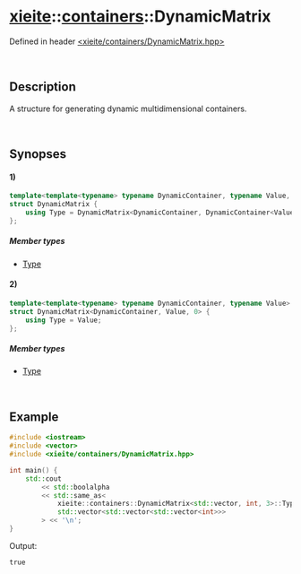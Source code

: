 # [xieite](../xieite.md)\:\:[containers](../containers.md)\:\:DynamicMatrix
Defined in header [<xieite/containers/DynamicMatrix.hpp>](../../include/xieite/containers/DynamicMatrix.hpp)

&nbsp;

## Description
A structure for generating dynamic multidimensional containers.

&nbsp;

## Synopses
#### 1)
```cpp
template<template<typename> typename DynamicContainer, typename Value, std::size_t dimensions>
struct DynamicMatrix {
    using Type = DynamicMatrix<DynamicContainer, DynamicContainer<Value>, dimensions - 1>::Type;
};
```
##### Member types
- [Type](./DynamicMatrix/1/Type.md)
#### 2)
```cpp
template<template<typename> typename DynamicContainer, typename Value>
struct DynamicMatrix<DynamicContainer, Value, 0> {
    using Type = Value;
};
```
##### Member types
- [Type](./DynamicMatrix/2/Type.md)

&nbsp;

## Example
```cpp
#include <iostream>
#include <vector>
#include <xieite/containers/DynamicMatrix.hpp>

int main() {
    std::cout
        << std::boolalpha
        << std::same_as<
            xieite::containers::DynamicMatrix<std::vector, int, 3>::Type,
            std::vector<std::vector<std::vector<int>>>
        > << '\n';
}
```
Output:
```
true
```
